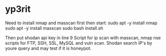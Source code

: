 # yp3rit
Need to install nmap and masscan first then start:
sudo apt -y install nmap
sudo apt -y install masscan
sudo bash install.sh

Then put shodan api key in line 9 
Script for ip scan with masscan, nmap nse scripts for FTP, SSH, SSL, MySQL and vuln scan.
Shodan search IP's by youre query and may test if it is honeypot.
